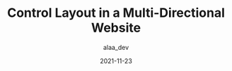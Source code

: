 ---
author: alaa_dev
date: 2021-11-23
draft: true
publisher: css
tags:
  - internationalization
  - html
  - css
target_url: https://css-tricks.com/control-layout-in-a-multi-directional-website/
title: Control Layout in a Multi-Directional Website
---
